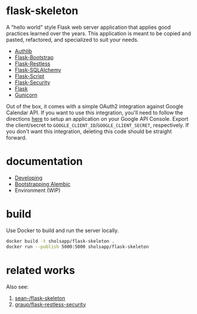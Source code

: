 # flask-skeleton

A "hello world" style Flask web server application that applies good practices
learned over the years. This application is meant to be copied and pasted,
refactored, and specialized to suit your needs.

- [Authlib](https://docs.authlib.org/en/latest/index.html)
- [Flask-Bootstrap](http://pythonhosted.org/Flask-Bootstrap/)
- [Flask-Restless](https://flask-restless.readthedocs.org/en/latest/)
- [Flask-SQLAlchemy](https://pythonhosted.org/Flask-SQLAlchemy/)
- [Flask-Script](http://flask-script.readthedocs.org/en/latest/)
- [Flask-Security](https://pythonhosted.org/Flask-Security/)
- [Flask](http://flask.pocoo.org/)
- [Gunicorn](http://gunicorn.org/)

Out of the box, it comes with a simple OAuth2 integration against Google
Calendar API.  If you want to use this integration, you'll need to follow the
directions [here](https://developers.google.com/calendar/auth) to setup an
application on your Google API Console. Export the client/secret to
`GOOGLE_CLIENT_ID`/`GOOGLE_CLIENT_SECRET`, respectively. If you don't want this
integration, deleting this code should be straight forward.

# documentation

- [Developing](./docs/developing.md)
- [Bootstrapping Alembic](./docs/bootstrapping-alembic.md)
- Environment (WIP)

# build

Use Docker to build and run the server locally.

```bash
docker build -t sholsapp/flask-skeleton .
docker run --publish 5000:5000 sholsapp/flask-skeleton
```

# related works

Also see:

  1. [sean-/flask-skeleton](https://github.com/sean-/flask-skeleton)
  2. [graup/flask-restless-security](https://github.com/graup/flask-restless-security/)
